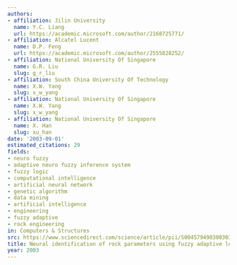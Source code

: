 ```yaml
---
authors:
- affiliation: Jilin University
  name: Y.C. Liang
  url: https://academic.microsoft.com/author/2168725771/
- affiliation: Alcatel Lucent
  name: D.P. Feng
  url: https://academic.microsoft.com/author/2555828252/
- affiliation: National University Of Singapore
  name: G.R. Liu
  slug: g_r_liu
- affiliation: South China University Of Technology
  name: X.W. Yang
  slug: x_w_yang
- affiliation: National University Of Singapore
  name: X.W. Yang
  slug: x_w_yang
- affiliation: National University Of Singapore
  name: X. Han
  slug: xu_han
date: '2003-09-01'
estimated_citations: 29
fields:
- neuro fuzzy
- adaptive neuro fuzzy inference system
- fuzzy logic
- computational intelligence
- artificial neural network
- genetic algorithm
- data mining
- artificial intelligence
- engineering
- fuzzy adaptive
- rock engineering
in: Computers & Structures
src: https://www.sciencedirect.com/science/article/pii/S0045794903003031
title: Neural identification of rock parameters using fuzzy adaptive learning parameters
year: 2003
---
```

